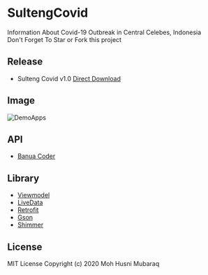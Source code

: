 # SultengCovid  
Information About Covid-19 Outbreak in Central Celebes, Indonesia  
Don't Forget To Star or Fork this project  

## Release  
- Sulteng Covid v1.0 [Direct Download](https://github.com/whoishusni/SultengCovid/releases/download/v.1.0/SultengCovidv1.0.apk)  

## Image  
![DemoApps](https://user-images.githubusercontent.com/28988446/79744894-c59d0d00-8339-11ea-9c41-1ae11fb7853e.jpg)

## API  
- [Banua Coder](https://github.com/RyanAidilPratama/PICO_SULTENG_API)  

## Library  
- [Viewmodel](https://developer.android.com/jetpack/androidx/releases/lifecycle)  
- [LiveData](https://developer.android.com/jetpack/androidx/releases/lifecycle)  
- [Retrofit](https://github.com/square/retrofit)  
- [Gson](https://github.com/google/gson)  
- [Shimmer](https://github.com/facebook/shimmer-android)  

## License  
MIT License
Copyright (c) 2020 Moh Husni Mubaraq
